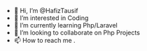 - 👋 Hi, I’m @HafizTausif 
- 👀 I’m interested in Coding
- 🌱 I’m currently learning Php/Laravel
- 💞️ I’m looking to collaborate on Php Projects
- 📫 How to reach me .

<!---
HafizTausif/HafizTausif is a ✨ special ✨ repository because its `README.md` (this file) appears on your GitHub profile.
You can click the Preview link to take a look at your changes.
--->
